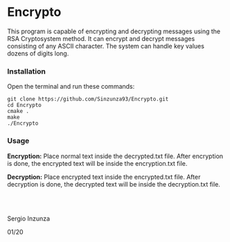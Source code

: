 # Encrypto
This program is capable of encrypting and decrypting messages using the RSA Cryptosystem method. It can encrypt and decrypt messages consisting of any ASCII character. The system can handle key values dozens of digits long.


### Installation
Open the terminal and run these commands:
```
git clone https://github.com/Sinzunza93/Encrypto.git
cd Encrypto
cmake . 
make
./Encrypto
```

### Usage
**Encryption:** Place normal text inside the decrypted.txt file. After encryption is done, the encrypted text will be inside the encryption.txt file.

**Decryption:** Place encrypted text inside the encrypted.txt file. After decryption is done, the decrypted text will be inside the decryption.txt file.

<br/><br/>
  
Sergio Inzunza

01/20
